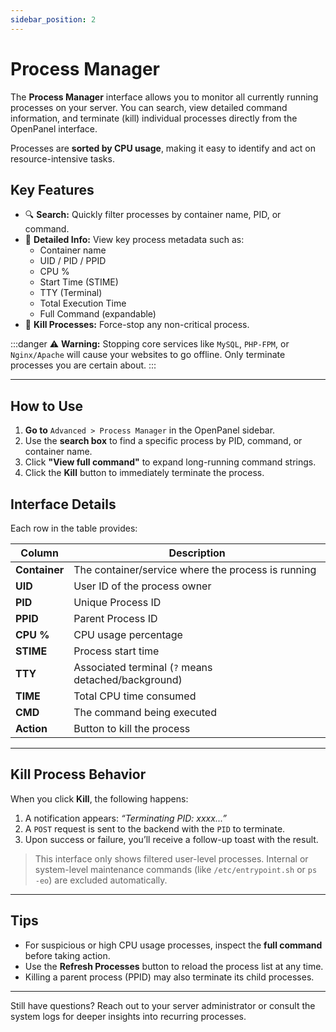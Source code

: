 ```yaml
---
sidebar_position: 2
---
```


# Process Manager

The **Process Manager** interface allows you to monitor all currently running processes on your server. You can search, view detailed command information, and terminate (kill) individual processes directly from the OpenPanel interface.

Processes are **sorted by CPU usage**, making it easy to identify and act on resource-intensive tasks.

## Key Features

- 🔍 **Search:** Quickly filter processes by container name, PID, or command.
- 🧾 **Detailed Info:** View key process metadata such as:
  - Container name
  - UID / PID / PPID
  - CPU %
  - Start Time (STIME)
  - TTY (Terminal)
  - Total Execution Time
  - Full Command (expandable)
- 🛑 **Kill Processes:** Force-stop any non-critical process.

:::danger
⚠️ **Warning:** Stopping core services like `MySQL`, `PHP-FPM`, or `Nginx/Apache` will cause your websites to go offline. Only terminate processes you are certain about.
:::

---

## How to Use

1. **Go to** `Advanced > Process Manager` in the OpenPanel sidebar.
2. Use the **search box** to find a specific process by PID, command, or container name.
3. Click **"View full command"** to expand long-running command strings.
4. Click the **Kill** button to immediately terminate the process.

## Interface Details

Each row in the table provides:

| Column | Description |
|--------|-------------|
| **Container** | The container/service where the process is running |
| **UID** | User ID of the process owner |
| **PID** | Unique Process ID |
| **PPID** | Parent Process ID |
| **CPU %** | CPU usage percentage |
| **STIME** | Process start time |
| **TTY** | Associated terminal (`?` means detached/background) |
| **TIME** | Total CPU time consumed |
| **CMD** | The command being executed |
| **Action** | Button to kill the process |

---

## Kill Process Behavior

When you click **Kill**, the following happens:

1. A notification appears: _“Terminating PID: xxxx...”_
2. A `POST` request is sent to the backend with the `PID` to terminate.
3. Upon success or failure, you’ll receive a follow-up toast with the result.

> This interface only shows filtered user-level processes. Internal or system-level maintenance commands (like `/etc/entrypoint.sh` or `ps -eo`) are excluded automatically.

---

## Tips

- For suspicious or high CPU usage processes, inspect the **full command** before taking action.
- Use the **Refresh Processes** button to reload the process list at any time.
- Killing a parent process (PPID) may also terminate its child processes.

---

Still have questions? Reach out to your server administrator or consult the system logs for deeper insights into recurring processes.
